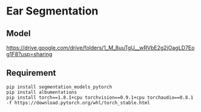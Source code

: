 # Ear Segmentation

## Model

https://drive.google.com/drive/folders/1_M_8uuTgU__wRVbE2g2jOagLD7Eog1F8?usp=sharing

## Requirement

```
pip install segmentation_models_pytorch
pip install albumentations
pip install torch==1.8.1+cpu torchvision==0.9.1+cpu torchaudio==0.8.1 -f https://download.pytorch.org/whl/torch_stable.html
```
